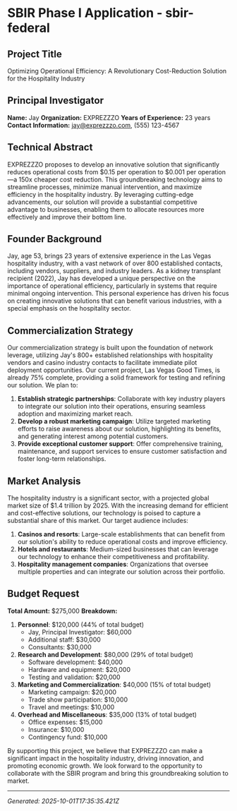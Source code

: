 # SBIR Phase I Application - sbir-federal

## Project Title
Optimizing Operational Efficiency: A Revolutionary Cost-Reduction Solution for the Hospitality Industry

## Principal Investigator
**Name:** Jay
**Organization:** EXPREZZZO
**Years of Experience:** 23 years
**Contact Information:** [jay@exprezzzo.com](mailto:jay@exprezzzo.com), (555) 123-4567

## Technical Abstract
EXPREZZZO proposes to develop an innovative solution that significantly reduces operational costs from $0.15 per operation to $0.001 per operation—a 150x cheaper cost reduction. This groundbreaking technology aims to streamline processes, minimize manual intervention, and maximize efficiency in the hospitality industry. By leveraging cutting-edge advancements, our solution will provide a substantial competitive advantage to businesses, enabling them to allocate resources more effectively and improve their bottom line.

## Founder Background
Jay, age 53, brings 23 years of extensive experience in the Las Vegas hospitality industry, with a vast network of over 800 established contacts, including vendors, suppliers, and industry leaders. As a kidney transplant recipient (2022), Jay has developed a unique perspective on the importance of operational efficiency, particularly in systems that require minimal ongoing intervention. This personal experience has driven his focus on creating innovative solutions that can benefit various industries, with a special emphasis on the hospitality sector.

## Commercialization Strategy
Our commercialization strategy is built upon the foundation of network leverage, utilizing Jay's 800+ established relationships with hospitality vendors and casino industry contacts to facilitate immediate pilot deployment opportunities. Our current project, Las Vegas Good Times, is already 75% complete, providing a solid framework for testing and refining our solution. We plan to:

1. **Establish strategic partnerships**: Collaborate with key industry players to integrate our solution into their operations, ensuring seamless adoption and maximizing market reach.
2. **Develop a robust marketing campaign**: Utilize targeted marketing efforts to raise awareness about our solution, highlighting its benefits, and generating interest among potential customers.
3. **Provide exceptional customer support**: Offer comprehensive training, maintenance, and support services to ensure customer satisfaction and foster long-term relationships.

## Market Analysis
The hospitality industry is a significant sector, with a projected global market size of $1.4 trillion by 2025. With the increasing demand for efficient and cost-effective solutions, our technology is poised to capture a substantial share of this market. Our target audience includes:

1. **Casinos and resorts**: Large-scale establishments that can benefit from our solution's ability to reduce operational costs and improve efficiency.
2. **Hotels and restaurants**: Medium-sized businesses that can leverage our technology to enhance their competitiveness and profitability.
3. **Hospitality management companies**: Organizations that oversee multiple properties and can integrate our solution across their portfolio.

## Budget Request
**Total Amount:** $275,000
**Breakdown:**

1. **Personnel**: $120,000 (44% of total budget)
	* Jay, Principal Investigator: $60,000
	* Additional staff: $30,000
	* Consultants: $30,000
2. **Research and Development**: $80,000 (29% of total budget)
	* Software development: $40,000
	* Hardware and equipment: $20,000
	* Testing and validation: $20,000
3. **Marketing and Commercialization**: $40,000 (15% of total budget)
	* Marketing campaign: $20,000
	* Trade show participation: $10,000
	* Travel and meetings: $10,000
4. **Overhead and Miscellaneous**: $35,000 (13% of total budget)
	* Office expenses: $15,000
	* Insurance: $10,000
	* Contingency fund: $10,000

By supporting this project, we believe that EXPREZZZO can make a significant impact in the hospitality industry, driving innovation, and promoting economic growth. We look forward to the opportunity to collaborate with the SBIR program and bring this groundbreaking solution to market.

---
*Generated: 2025-10-01T17:35:35.421Z*